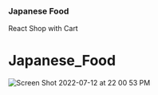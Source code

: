 ### Japanese Food

React Shop with Cart
# Japanese_Food
![Screen Shot 2022-07-12 at 22 00 53 PM](https://user-images.githubusercontent.com/499346/178578702-a837c710-024c-4a51-a4fb-2f5d7dd88f90.png)
